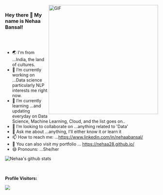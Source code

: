 <img align="right" alt="GIF" src="https://github.com/nehaa28/nehaa28/blob/main/gif.gif" width="360"/>

<!--https://i.imgur.com/9GNZGLH.gif

-->

### Hey there 👋 My name is Nehaa Bansal! 




<!--
**nehaa28/nehaa28** is a ✨ _special_ ✨ repository because its `README.md` (this file) appears on your GitHub profile.

Here are some ideas to get you started:
-->

<br><br>

- 🌏 I'm from ...India, the land of cultures.
- 🔭 I’m currently working on ...Data science particularly NLP interests me right now.
- 🌱 I’m currently learning ...and updating everyday on Data Science, Machine Learning, Cloud, and the list goes on..
- 👯 I’m looking to collaborate on ...anything related to 'Data'
- 💬 Ask me about ...anything, I'll either know it or learn it
- 📫 How to reach me: ...https://www.linkedin.com/in/nehaabansal/
- 💞️ You can also visit my portfolio ... https://nehaa28.github.io/
- 😄 Pronouns: ...She/her

![Nehaa's github stats](https://github-readme-stats.vercel.app/api?username=nehaa28&show_icons=true&theme=dark)

<br><br>
**Profile Visitors:** 

![](https://Visitor-badge.glitch.me/badge?page_id=nehaa28.profileviews-badge)

